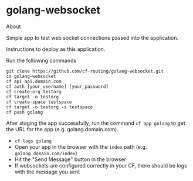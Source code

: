 # golang-websocket
About

Simple app to test web socket connections passed into the application.

Instructions to deploy as this application.

Run the following commands

```
git clone https://github.com/cf-routing/golang-websocket.git
cd golang-websocket
cf api api.domain.com
cf auth [your_username] [your_password]
cf create-org testorg
cf target -o testorg
cf create-space testspace
cf target -o testorg -s testspace
cf push golang
```

After staging the app successfully, run the command `cf app golang` to get the URL for the app (e.g. golang.domain.com).
- `cf logs golang` 
- Open your app in the browser with the `index` path (e.g. `golang.domain.com/index`)
- Hit the "Send Message" button in the browser
- If websockets are configured correctly in your CF, there should be logs with the message you sent
